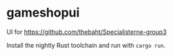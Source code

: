 # gameshopui

UI for <https://github.com/thebaht/Specialisterne-group3>

Install the nightly Rust toolchain and run with `cargo run`.
